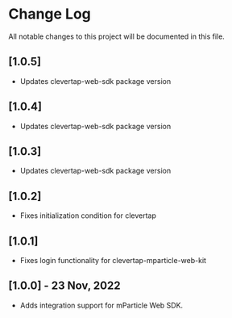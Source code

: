 # Change Log
All notable changes to this project will be documented in this file.
## [1.0.5]
- Updates clevertap-web-sdk package version
## [1.0.4]
- Updates clevertap-web-sdk package version
## [1.0.3]
- Updates clevertap-web-sdk package version
## [1.0.2]
- Fixes initialization condition for clevertap
## [1.0.1]
- Fixes login functionality for clevertap-mparticle-web-kit
## [1.0.0] - 23 Nov, 2022
- Adds integration support for mParticle Web SDK.